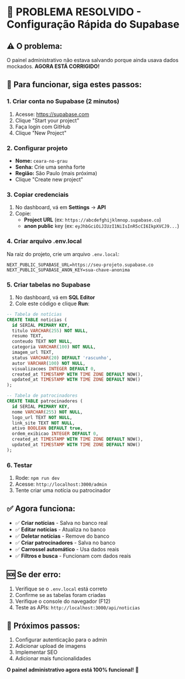 # 🚨 PROBLEMA RESOLVIDO - Configuração Rápida do Supabase

## ⚠️ **O problema:** 
O painel administrativo não estava salvando porque ainda usava dados mockados. **AGORA ESTÁ CORRIGIDO!**

## 🚀 **Para funcionar, siga estes passos:**

### 1. **Criar conta no Supabase (2 minutos)**
1. Acesse: https://supabase.com
2. Clique "Start your project"
3. Faça login com GitHub
4. Clique "New Project"

### 2. **Configurar projeto**
- **Nome:** `ceara-no-grau`
- **Senha:** Crie uma senha forte
- **Região:** São Paulo (mais próxima)
- Clique "Create new project"

### 3. **Copiar credenciais**
1. No dashboard, vá em **Settings** → **API**
2. Copie:
   - **Project URL** (ex: `https://abcdefghijklmnop.supabase.co`)
   - **anon public** key (ex: `eyJhbGciOiJIUzI1NiIsInR5cCI6IkpXVCJ9...`)

### 4. **Criar arquivo .env.local**
Na raiz do projeto, crie um arquivo `.env.local`:

```env
NEXT_PUBLIC_SUPABASE_URL=https://seu-projeto.supabase.co
NEXT_PUBLIC_SUPABASE_ANON_KEY=sua-chave-anonima
```

### 5. **Criar tabelas no Supabase**
1. No dashboard, vá em **SQL Editor**
2. Cole este código e clique **Run**:

```sql
-- Tabela de notícias
CREATE TABLE noticias (
  id SERIAL PRIMARY KEY,
  titulo VARCHAR(255) NOT NULL,
  resumo TEXT,
  conteudo TEXT NOT NULL,
  categoria VARCHAR(100) NOT NULL,
  imagem_url TEXT,
  status VARCHAR(20) DEFAULT 'rascunho',
  autor VARCHAR(100) NOT NULL,
  visualizacoes INTEGER DEFAULT 0,
  created_at TIMESTAMP WITH TIME ZONE DEFAULT NOW(),
  updated_at TIMESTAMP WITH TIME ZONE DEFAULT NOW()
);

-- Tabela de patrocinadores
CREATE TABLE patrocinadores (
  id SERIAL PRIMARY KEY,
  nome VARCHAR(255) NOT NULL,
  logo_url TEXT NOT NULL,
  link_site TEXT NOT NULL,
  ativo BOOLEAN DEFAULT true,
  ordem_exibicao INTEGER DEFAULT 0,
  created_at TIMESTAMP WITH TIME ZONE DEFAULT NOW(),
  updated_at TIMESTAMP WITH TIME ZONE DEFAULT NOW()
);
```

### 6. **Testar**
1. Rode: `npm run dev`
2. Acesse: `http://localhost:3000/admin`
3. Tente criar uma notícia ou patrocinador

## ✅ **Agora funciona:**
- ✅ **Criar notícias** - Salva no banco real
- ✅ **Editar notícias** - Atualiza no banco
- ✅ **Deletar notícias** - Remove do banco
- ✅ **Criar patrocinadores** - Salva no banco
- ✅ **Carrossel automático** - Usa dados reais
- ✅ **Filtros e busca** - Funcionam com dados reais

## 🆘 **Se der erro:**
1. Verifique se o `.env.local` está correto
2. Confirme se as tabelas foram criadas
3. Verifique o console do navegador (F12)
4. Teste as APIs: `http://localhost:3000/api/noticias`

## 🎯 **Próximos passos:**
1. Configurar autenticação para o admin
2. Adicionar upload de imagens
3. Implementar SEO
4. Adicionar mais funcionalidades

**O painel administrativo agora está 100% funcional!** 🚀 